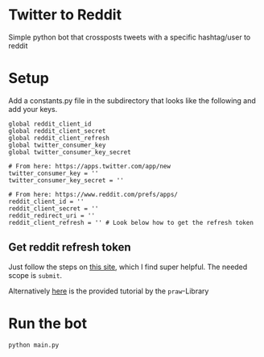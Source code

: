 # Twitter to Reddit
Simple python bot that crossposts tweets with a specific hashtag/user to reddit

# Setup
Add a constants.py file in the subdirectory that looks like the following and add your keys.

```
global reddit_client_id
global reddit_client_secret
global reddit_client_refresh
global twitter_consumer_key
global twitter_consumer_key_secret

# From here: https://apps.twitter.com/app/new
twitter_consumer_key = ''
twitter_consumer_key_secret = ''

# From here: https://www.reddit.com/prefs/apps/
reddit_client_id = ''
reddit_client_secret = ''
reddit_redirect_uri = ''
reddit_client_refresh = '' # Look below how to get the refresh token
```


## Get reddit refresh token
Just follow the steps on [this site](https://grant.outofindex.com/reddit), which I find super helpful. The needed scope is `submit`.

Alternatively [here](https://praw.readthedocs.io/en/v6.4.0/tutorials/refresh_token.html#refresh-token) is the provided tutorial by the `praw`-Library 

# Run the bot

`python main.py`